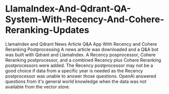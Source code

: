 # LlamaIndex-And-Qdrant-QA-System-With-Recency-And-Cohere-Reranking-Updates
LlamaIndex and Qdrant News Article Q&amp;A App With Recency and Cohere Reranking Postprocessing
A news article was downloaded and a Q&A bot was built with Qdrant and LlamaIndex.
A Recency posprocessor, Cohere Reranking postprocessor, and a combined Recency plus Cohere Reranking postprocessors were added.
The Recency postprocessor may not be a good choice if data from a specific year is needed as the Recency postprocessor was unable to answer those questions.
OpenAI answered questions from it's general world knowledge when the data was not available from  the vector store.
